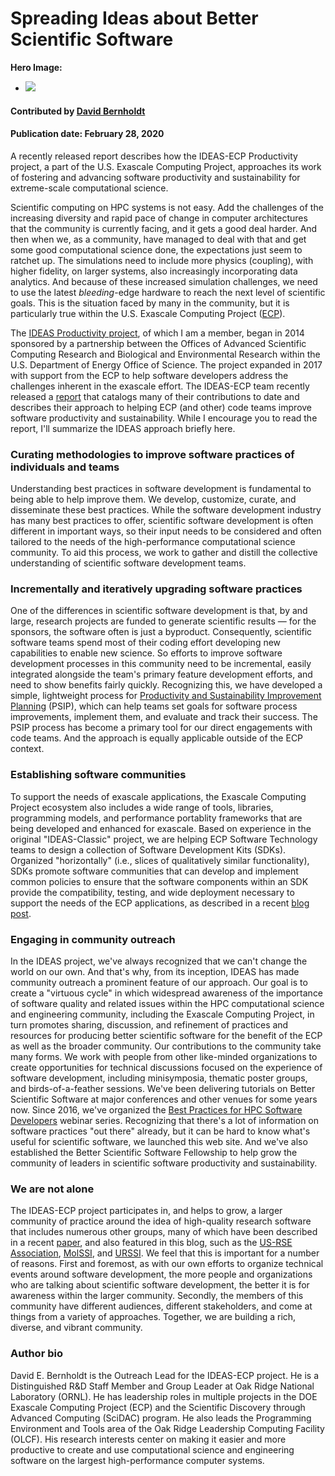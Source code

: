 # Spreading Ideas about Better Scientific Software

**Hero Image:**

 - <img src='https://github.com/betterscientificsoftware/images/raw/master/Blog_0225_Computational.jpg' />

#### Contributed by [David Bernholdt](https://github.com/bernhold "David Bernholdt GitHub Profile")

#### Publication date: February 28, 2020

A recently released report describes how the IDEAS-ECP Productivity project, a part of the U.S. Exascale Computing Project, approaches its work of fostering and advancing software productivity and sustainability for extreme-scale computational science. 

Scientific computing on HPC systems is not easy. Add the challenges of the increasing diversity and rapid pace of change in computer architectures that the community is currently facing, and it gets a good deal harder. And then when we, as a community, have managed to deal with that and get some good computational science done, the expectations just seem to ratchet up. The simulations need to include more physics (coupling), with higher fidelity, on larger systems, also increasingly incorporating data analytics. And because of these increased simulation challenges, we need to use the latest *bleeding*-edge hardware to reach the next level of scientific goals. This is the situation faced by many in the community, but it is particularly true within the U.S. Exascale Computing Project ([ECP](https://exascaleproject.org)).

The [IDEAS Productivity project](https://ideas-productivity.org/), of which I am a member, began in 2014 sponsored by a partnership between the Offices of Advanced Scientific Computing Research and Biological and Environmental Research within the U.S. Department of Energy Office of Science. The project expanded in 2017 with support from the ECP to help software developers address the challenges inherent in the exascale effort. The IDEAS-ECP team recently released a [report](https://exascaleproject.org/better-scientific-productivity-through-better-scientific-software-the-ideas-report) that catalogs many of their contributions to date and describes their approach to helping ECP (and other) code teams improve software productivity and sustainability. While I encourage you to read the report, I'll summarize the IDEAS approach briefly here.

### Curating methodologies to improve software practices of individuals and teams

Understanding best practices in software development is fundamental to being able to help improve them.  We develop, customize, curate, and disseminate these best practices. While the software development industry has many best practices to offer, scientific software development is often different in important ways, so their input needs to be considered and often tailored to the needs of the high-performance computational science community. To aid this process, we work to gather and distill the collective understanding of scientific software development teams. 

### Incrementally and iteratively upgrading software practices

One of the differences in scientific software development is that, by and large, research projects are funded to generate scientific results — for the sponsors, the software often is just a byproduct. Consequently, scientific software teams spend most of their coding effort developing new capabilities to enable new science. So efforts to improve software development processes in this community need to be incremental, easily integrated alongside the team's primary feature development efforts, and need to show benefits fairly quickly. Recognizing this, we have developed a simple, lightweight process for [Productivity and Sustainability Improvement Planning](https://bssw.io/psip) (PSIP), which can help teams set goals for software process improvements, implement them, and evaluate and track their success. The PSIP process has become a primary tool for our direct engagements with code teams.  And the approach is equally applicable outside of the ECP context.

### Establishing software communities

To support the needs of exascale applications, the Exascale Computing Project ecosystem also includes a wide range of tools, libraries, programming models, and performance portablity frameworks that are being developed and enhanced for exascale. Based on experience in the original "IDEAS-Classic" project, we are helping ECP Software Technology teams to design a collection of Software Development Kits (SDKs). Organized "horizontally" (i.e., slices of qualitatively similar functionality), SDKs promote software communities that can develop and implement common policies to ensure that the software components within an SDK provide the compatibility, testing, and wide deployment necessary to support the needs of the ECP applications, as described in a recent [blog post](https://bssw.io/blog_posts/building-community-through-software-policies).

### Engaging in community outreach

In the IDEAS project, we've always recognized that we can't change the world on our own. And that's why, from its inception, IDEAS has made community outreach a prominent feature of our approach. Our goal is to create a "virtuous cycle" in which widespread awareness of the importance of software quality and related issues within the HPC computational science and engineering community, including the Exascale Computing Project, in turn promotes sharing, discussion, and refinement of practices and resources for producing better scientific software for the benefit of the ECP as well as the broader community.  Our contributions to the community take many forms. We work with people from other like-minded organizations to create opportunities for technical discussions focused on the experience of software development, including minisymposia, thematic poster groups, and birds-of-a-feather sessions. We've been delivering tutorials on Better Scientific Software at major conferences and other venues for some years now. Since 2016, we've organized the [Best Practices for HPC Software Developers](https://bssw.io/items/best-practices-for-hpc-software-developers-webinar-series) webinar series. Recognizing that there's a lot of information on software practices "out there" already, but it can be hard to know what's useful for scientific software, we launched this web site. And we've also established the Better Scientific Software Fellowship to help grow the community of leaders in scientific software productivity and sustainability.

### We are not alone

The IDEAS-ECP project participates in, and helps to grow, a larger community of practice around the idea of high-quality research software that includes numerous other groups, many of which have been described in a recent [paper](https://bssw.io/items/exploring-community-organizations-and-their-role-in-emerging-software-ecosystems), and also featured in this blog, such as the [US-RSE Association](https://bssw.io/blog_posts/us-research-software-engineer-us-rse-association), [MolSSI](https://bssw.io/blog_posts/software-sustainability-in-the-molecular-sciences), and [URSSI](https://bssw.io/blog_posts/urssi-conceptualizing-a-us-research-software-sustainability-institute). We feel that this is important for a number of reasons. First and foremost, as with our own efforts to organize technical events around software development, the more people and organizations who are talking about scientific software development, the better it is for awareness within the larger community. Secondly, the members of this community have different audiences, different stakeholders, and come at things from a variety of approaches. Together, we are building a rich, diverse, and vibrant community.

### Author bio

David E. Bernholdt is the Outreach Lead for the IDEAS-ECP project. He is a Distinguished R&D Staff Member and Group Leader at Oak Ridge National Laboratory (ORNL). He has leadership roles in multiple projects in the DOE Exascale Computing Project (ECP) and the Scientific Discovery through Advanced Computing (SciDAC) program. He also leads the Programming Environment and Tools area of the Oak Ridge Leadership Computing Facility (OLCF). His research interests center on making it easier and more productive to create and use computational science and engineering software on the largest high-performance computer systems.

<!---
Publish: preview
RSS update: 2020-02-28
Categories: Planning, Collaboration
Topics: Software Engineering, Projects and Organizations
Tags: bssw-blog-article
Level: 2
Prerequisites: default
Aggregate: none
--->
